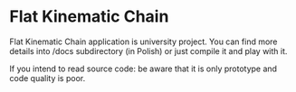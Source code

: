 # Flat Kinematic Chain

Flat Kinematic Chain application is university project. You can find more details into /docs subdirectory (in Polish) or just compile it and play with it.

If you intend to read source code: be aware that it is only prototype and code quality is poor.

